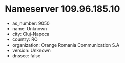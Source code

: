 # Nameserver 109.96.185.10

* as_number: 9050
* name: Unknown
* city: Cluj-Napoca
* country: RO
* organization: Orange Romania Communication S.A
* version: Unknown
* dnssec: false
